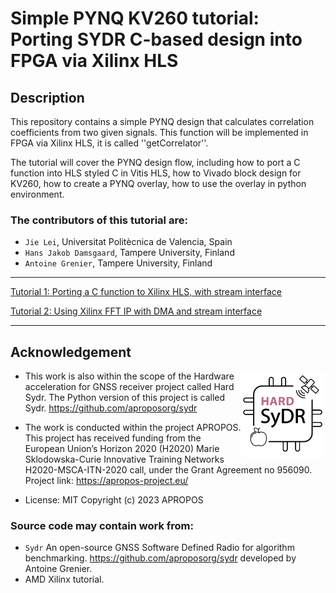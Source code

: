 
# Simple PYNQ KV260 tutorial: Porting SYDR C-based design into FPGA via Xilinx HLS
 

## Description

This repository contains a simple PYNQ design that calculates correlation coefficients from two given signals. This function will be implemented in FPGA via Xilinx HLS, it is called ''getCorrelator''.

The tutorial will cover the PYNQ design flow, including how to port a C function into HLS styled C in Vitis HLS, how to Vivado block design for KV260, how to create a PYNQ overlay, how to use the overlay in python environment.




### The contributors of this tutorial are:
- `Jie Lei`, Universitat Politècnica de Valencia, Spain
- `Hans Jakob Damsgaard`, Tampere University, Finland 
- `Antoine Grenier`, Tampere University, Finland 


 
 ---
[Tutorial 1: Porting a C function to Xilinx HLS, with stream interface](/Readme_getCorrelator.md)

[Tutorial 2: Using Xilinx FFT IP with DMA and stream interface](/Readme_X_FFT.md)

---


## Acknowledgement


<img align="right" src="https://raw.githubusercontent.com/aproposorg/KV260-PYNQ-tutorial/main/image/HWSYDR.png" height="140">

- This work is also within the scope of the Hardware acceleration for GNSS receiver project called Hard Sydr. The Python version of this project is called Sydr. https://github.com/aproposorg/sydr

- The work is conducted within the project APROPOS. This project has received funding from the European Union’s Horizon 2020 (H2020) Marie Sklodowska-Curie Innovative Training Networks H2020-MSCA-ITN-2020 call, under the Grant Agreement no 956090. Project link: https://apropos-project.eu/

- License: MIT Copyright (c) 2023 APROPOS


### Source code may contain work from:

- ``Sydr`` An open-source GNSS Software Defined Radio for algorithm benchmarking. https://github.com/aproposorg/sydr developed by Antoine Grenier.
- AMD Xilinx tutorial.


